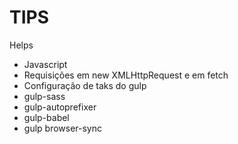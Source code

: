 # TIPS
Helps
* Javascript
* Requisições em new XMLHttpRequest e em fetch 
* Configuração de taks do gulp 
* gulp-sass
* gulp-autoprefixer
* gulp-babel
* gulp browser-sync